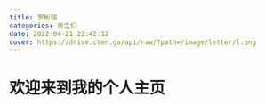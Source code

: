 ```yaml
---
title: 罗彬瑞
categories: 男生们
date: 2022-04-21 22:42:12
cover: https://drive.cten.ga/api/raw/?path=/image/letter/l.png
---
```

# 欢迎来到我的个人主页